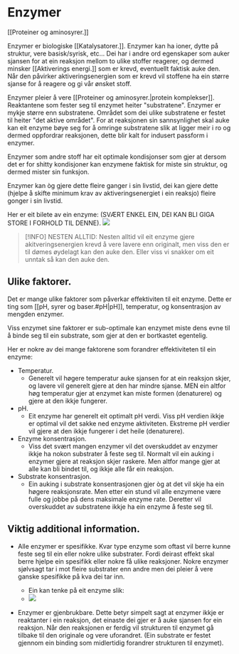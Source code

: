 # Enzymer
[[Proteiner og aminosyrer.]]

Enzymer er biologiske [[Katalysatorer.]]. 
Enzymer kan ha ioner, dytte på struktur, vere basisk/syrisk, etc…
Dei har i andre ord egenskaper som auker sjansen for at ein reaksjon mellom to ulike stoffer reagerer, og dermed minsker [[Aktiverings energi.]] som er krevd, eventuellt faktisk auke den.
Når den påvirker aktiveringsenergien som er krevd vil stoffene ha ein større sjanse for å reagere og gi vår ønsket stoff.

Enzymer pleier å vere [[Proteiner og aminosyrer.|protein komplekser]]. Reaktantene som fester seg til enzymet heiter "substratene". Enzymer er mykje større enn substratene. Området som dei ulike substratene er festet til heiter "det aktive området".  For at reaksjonen sin sannsynlighet skal auke kan eit enzyme bøye seg for å omringe substratene slik at ligger meir i ro og dermed oppfordrar reaksjonen, dette blir kalt for indusert passform i enzymer. 

Enzymer som andre stoff har eit optimale kondisjonser som gjer at dersom det er for shitty kondisjoner kan enzymene faktisk for miste sin struktur, og dermed mister sin funksjon.

Enzymer kan òg gjere dette fleire ganger i sin livstid, dei kan gjere dette (hjelpe å skifte minimum krav av aktiveringsenergiet i ein reaksjo) fleire gonger i sin livstid.

Her er eit bilete av ein enzyme: (SVÆRT ENKEL EIN, DEI KAN BLI GIGA STORE I FORHOLD TIL DENNE).
![](https://www.researchgate.net/profile/A-El-Hoshoudy/publication/336603100/figure/fig1/AS:814858496929793@1571288813469/3D-structure-of-the-enzyme.png)



>[!INFO] NESTEN ALLTID:
>Nesten alltid vil eit enzyme gjere akitveringsenergien krevd å vere lavere enn originalt, men viss den er til dømes øydelagt kan den auke den. Eller viss vi snakker om eit unntak så kan den auke den. 


## Ulike faktorer. 
Det er mange ulike faktorer som påverkar effektiviten til eit enzyme. Dette er ting som [[pH, syrer og baser.#pH|pH]], temperatur, og konsentrasjon av mengden enzymer.

Viss enzymet sine faktorer er sub-optimale kan enzymet miste dens evne til å binde seg til ein substrate, som gjer at den er bortkastet egentelig. 

Her er nokre av dei mange faktorene som forandrer effektiviteten til ein enzyme:
* Temperatur.
	* Generelt vil høgere temperatur auke sjansen for at ein reaksjon skjer, og lavere vil generelt gjere at den har mindre sjanse. MEN ein altfor høg temperatur gjer at enzymet kan miste formen (denaturere) og gjere at den ikkje fungerer.
* pH.
	* Eit enzyme har generelt eit optimalt pH verdi. Viss pH verdien ikkje er optimal vil det sakke ned enzyme aktiviteten. Ekstreme pH verdier vil gjere at den ikkje fungerer i det heile (denaturere).
* Enzyme konsentrasjon.
	* Viss det svært mangen enzymer vil det overskuddet av enzymer ikkje ha nokon substrater å feste seg til. Normalt vil ein auking i enzymer gjere at reaksjon skjer raskere. Men altfor mange gjer at alle kan bli bindet til, og ikkje alle får ein reaksjon.
* Substrate konsentrasjon.
	* Ein auking i substrate konsentrasjonen gjer òg at det vil skje ha ein høgere reaksjonsrate. Men etter ein stund vil alle enzymene være fulle og jobbe på dens maksimale enzyme rate. Deretter vil overskuddet av substratene ikkje ha ein enzyme å feste seg til. 



## Viktig additional information.
* Alle enzymer er spesifikke. Kvar type enzyme som oftast vil berre kunne feste seg til ein eller nokre ulike substrater. Fordi deirast effekt skal berre hjelpe ein spesifikk eller nokre få ulike reaksjoner. Nokre enzymer sjølvsagt tar i mot fleire substrater enn andre men dei pleier å vere ganske spesifikke på kva dei tar inn.
	* Ein kan tenke på eit enzyme slik:
	* ![](https://cdn.kastatic.org/ka-perseus-images/8f13262d58441ba2c0df8ae6c206215004253ffe.png)

* Enzymer er gjenbrukbare. Dette betyr simpelt sagt at enzymer ikkje er reaktanter i ein reaksjon, det einaste dei gjer er å auke sjansen for ein reaksjon. Når den reaksjonen er ferdig vil strukturen til enzymet gå tilbake til den originale og vere uforandret. (Ein substrate er festet gjennom ein binding som midlertidig forandrer strukturen til enzymet).

